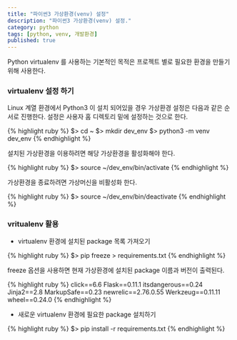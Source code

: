 ```yaml
---
title: "파이썬3 가상환경(venv) 설정"
description: "파이썬3 가상환경(venv) 설정."
category: python 
tags: [python, venv, 개발환경]
published: true
---
```


Python virtualenv 를 사용하는 기본적인 목적은 프로젝트 별로 필요한 환경을 만들기 위해 사용한다.


### virtualenv 설정 하기

Linux 계열 환경에서 Python3 이 설치 되어있을 경우 가상환경 설정은 다음과 같은 순서로 진행한다.
설정은 사용자 홈 디렉토리 밑에 설정하는 것으로 한다.

{% highlight ruby %}
$> cd ~
$> mkdir dev_env
$> python3 -m venv dev_env
{% endhighlight %}

설치된 가상환경을 이용하려면 해당 가상환경을 활성화해야 한다. 

{% highlight ruby %}
$> source ~/dev_env/bin/activate
{% endhighlight %}

가상환경을 종료하려면 가상머신을 비활성화 한다.

{% highlight ruby %}
$> source ~/dev_env/bin/deactivate
{% endhighlight %}


### vritualenv 활용
 - virtualenv 환경에 설치된 package 목록 가져오기

{% highlight ruby %}
$> pip freeze > requirements.txt 
{% endhighlight %}

  freeze 옵션을 사용하면 현재 가상환경에 설치된 package 이름과 버전이 출력된다.

{% highlight ruby %}
click==6.6
Flask==0.11.1
itsdangerous==0.24
Jinja2==2.8
MarkupSafe==0.23
newrelic==2.76.0.55
Werkzeug==0.11.11
wheel==0.24.0
{% endhighlight %}

 - 새로운 virtualenv 환경에 필요한 package 설치하기 

{% highlight ruby %}
$> pip install -r requirements.txt
{% endhighlight %}
